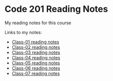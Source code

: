 # Code 201 Reading Notes

My reading notes for this course

Links to my notes:

- [Class-01 reading notes](class-01.md)
- [Class-02 reading notes](class-02.md)
- [Class-03 reading notes](class-03.md)
- [Class-04 reading notes](class-04.md)
- [Class-05 reading notes](class-05.md)
- [Class-06 reading notes](class-06.md)
- [Class-07 reading notes](class-07.md)